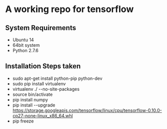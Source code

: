 # A working repo for tensorflow

## System Requirements

- Ubuntu 14
- 64bit system
- Python 2.7.6

## Installation Steps taken

- sudo apt-get install python-pip python-dev
- sudo pip install virtualenv
- virtualenv ./ --no-site-packages
- source bin/activate
- pip install numpy
- pip install --upgrade https://storage.googleapis.com/tensorflow/linux/cpu/tensorflow-0.10.0-cp27-none-linux_x86_64.whl
- pip freeze
